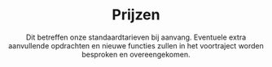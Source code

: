 ---
title: "Prijzen"
subtitle: "
Dit betreffen onze standaardtarieven bij aanvang. Eventuele extra aanvullende opdrachten en nieuwe functies zullen in het voortraject worden besproken en overeengekomen. "
description: "Everything you need for best in class service"
draft: false
layout: "pricing"

pricing_list:
  # pricing item
  - name : "Reboot"
    currency: ""
    price: "Variabel"
    price_per : ""
    info : "Redesign van bestaande site"
    recommended : false
    services:
    - "Nieuw modern design"
    - "Verwijderen/update van code"
    - "Verbeterde veiligheid"
    - "Nieuwe functies en moderne aanpassingen"
    button:
      enable : true
      label : "Neem contact"
      link : "nl/contact/"
      
  # pricing item
  - name : "Wordpress nettside"
    currency: "kr."
    price: "25.000"
    price_per : ""
    info : "Nieuwe websitee"
    recommended : true
    services:
    - "Uniek design, geen templates"
    - "Analytics & Search Console"
    - "Een 'lichte' wordpress installatie"
    - "Eenvoudig controle over inhoud door ACF"
    - "Eerste jaar, extra uren bijstand "
    button:
      enable : true
      label : "Neem contact"
      link : "nl/contact/"
      
  # pricing item
  - name : "Webshop Woocommerce"
    currency: "kr. "
    price: "35.000"
    price_per : ""
    info : "Volledige webwinkel"
    recommended : false
    services:
    - "Standaard Woocommerce"
    - "Analytics & Search Console"
    - "Aangepaste instellingen voor 'vracht', 'betaling' en voorraad beheer"
    button:
      enable : true
      label : "Neem contact"
      link : "nl/contact/"


# faq
faq:
  enable: true
  section: "faq"


# call_to_action
call_to_action:
  enable : true
  title : "Onderhoud en beveiliging"
  image : "images/vector.svg"
  content : " <p> Voor verschillende bedrijven voeren wij een uitgebreid scala aan taken uit. Dit omvat het bijwerken van plugins en WordPress, het analyseren van bezoekers en hun gedrag op de website, evenals regelmatige controles en soms het toevoegen van de juiste inhoud en/of producten. 
  <br>
  <p> Onze diensten zijn ontworpen om bedrijven te ondersteunen bij het handhaven van een actuele en goed functionerende online aanwezigheid, zodat zij effectief kunnen inspelen op de behoeften van hun doelgroep en de concurrentie voor kunnen blijven.</p>
  <br>
  <p> Onze opdrachten: 
    <ul>
      <li> Updates uitvoeren: WordPress Core Updates, Plugin Updates </li>
      <li> Beveiliging: Beveiligingscontroles, Firewall en beveiligingsplugins </li>
      <li> Back-ups maken </ul>
      <li> Website Performance: Snelheidscontroles, Database optimalisatie </li>
      <li> Inhoudsbeheer: Inhoudscontrole, Toevoegen van nieuwe inhoud </li>
    </ul>
  </p>
  
  "
  button:
    enable : true
    label : "Neem contact"
    link : "nl/contact/"
---
